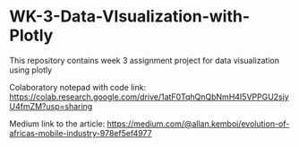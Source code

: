# WK-3-Data-VIsualization-with-Plotly
This repository contains week 3 assignment project for data visualization using plotly

Colaboratory notepad with code link:
https://colab.research.google.com/drive/1atF0TqhQnQbNmH4I5VPPGU2sjyU4fmZM?usp=sharing

Medium link to the article:
https://medium.com/@allan.kemboi/evolution-of-africas-mobile-industry-978ef5ef4977
